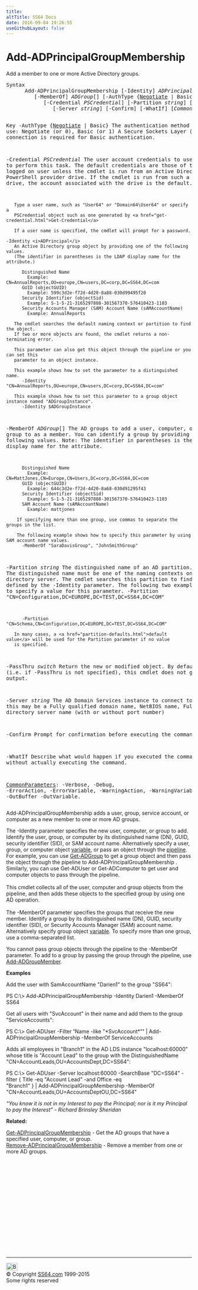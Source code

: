 ```yaml
---
title:
altTitle: SS64 Docs
date: 2016-09-04 19:26:55
useGithubLayout: false
---
```

<!-- #BeginLibraryItem "/Library/head_ps.lbi" --><!-- #EndLibraryItem --><h1>Add-ADPrincipalGroupMembership</h1> 
<p>Add  a member to one or more Active Directory groups.</p>
<pre>Syntax
      Add-ADPrincipalGroupMembership [-Identity] <i>ADPrincipal</i>
         [-MemberOf] <i>ADGroup</i>[] [-AuthType {<u>Negotiate</u> | Basic}]
            [-Credential <i>PSCredential</i>] [-Partition <i>string</i>] [-PassThru]
               [-Server <i>string</i>] [-Confirm] [-WhatIf] [<i>CommonParameters</i>]

Key
   -AuthType {<u>Negotiate</u> | Basic}
       The authentication method to use: Negotiate (or 0), Basic (or 1)
       A Secure Sockets Layer (SSL) connection is required for Basic authentication.

   -Credential <i>PSCredential</i>
       The user account credentials to use to perform this task.
       The default credentials are those of the currently logged on user unless the
       cmdlet is run from an Active Directory PowerShell provider drive.
       If the cmdlet is run from such a provider drive, the account associated with the drive is the default.

       Type a user name, such as "User64" or "Domain64\User64" or specify a
       PSCredential object such as one generated by <a href="get-credential.html">Get-Credential</a> 

       If a user name is specified, the cmdlet will prompt for a password.

    -Identity <i>ADPrincipal</i>
       An Active Directory group object by providing one of the following values.
       (The identifier in parentheses is the LDAP display name for the attribute.)

          Distinguished Name 
            Example: CN=AnnualReports,OU=europe,CN=users,DC=corp,DC=SS64,DC=com 
          GUID (objectGUID) 
            Example: 599c3d2e-f72d-4d20-8a88-030d99495f20
          Security Identifier (objectSid) 
            Example: S-1-5-21-3165297888-301567370-576410423-1103
          Security Accounts Manager (SAM) Account Name (sAMAccountName)
            Example: AnnualReports

       The cmdlet searches the default naming context or partition to find the object.
       If two or more objects are found, the cmdlet returns a non-terminating error.

       This parameter can also get this object through the pipeline or you can set this
       parameter to an object instance.

       This example shows how to set the parameter to a distinguished name.
          -Identity  "CN=AnnualReports,OU=europe,CN=users,DC=corp,DC=SS64,DC=com"

       This example shows how to set this parameter to a group object instance named "ADGroupInstance".
          -Identity $ADGroupInstance

   -MemberOf <i>ADGroup</i>[]
       The AD groups to add a user, computer, or group to as a member.
       You can identify a group by providing one of the following values.
       Note: The identifier in parentheses is the LDAP display name for the attribute.

          Distinguished Name
            Example:  CN=MattJones,CN=Europe,CN=Users,DC=corp,DC=SS64,DC=com
          GUID (objectGUID)
            Example: 644c3d2e-f72d-4d20-8a68-030d91295f43
          Security Identifier (objectSid)
            Example: S-1-5-21-3165297888-301567370-576410423-1103
          SAM Account Name (sAMAccountName)
            Example: mattjones

        If specifying more than one group, use commas to separate the groups in the list.

        The following example shows how to specify this parameter by using SAM account name values.
          -MemberOf "SaraDavisGroup", "JohnSmithGroup"
              
   -Partition <i>string</i>
       The distinguished name of an AD partition.
       The distinguished name must be one of the naming contexts on the current
       directory server. The cmdlet searches this partition to find the object defined by
       the -Identity parameter. 
       The following two examples show how to specify a value for this parameter.
          -Partition "CN=Configuration,DC=EUROPE,DC=TEST,DC=SS64,DC=COM"
         
          -Partition "CN=Schema,CN=Configuration,DC=EUROPE,DC=TEST,DC=SS64,DC=COM"
          
       In many cases, a <a href="partition-defaults.html">default value</a> will be used for the Partition parameter if no value
       is specified.

   -PassThru <i>switch</i>
       Return the new or modified object.
       By default (i.e. if -PassThru is not specified), this cmdlet does not generate any output.
        
   -Server <i>string</i>
       The AD Domain Services instance to connect to, this may be a Fully qualified domain name,
       NetBIOS name, Fully qualified directory server name (with or without port number)

   -Confirm
       Prompt for confirmation before executing the command.

   -WhatIf
       Describe what would happen if you executed the command without actually executing the command.

   <a href="common.html">CommonParameters</a>:
       -Verbose, -Debug, -ErrorAction, -ErrorVariable, -WarningAction, -WarningVariable,
       -OutBuffer -OutVariable.</pre>
<p>Add-ADPrincipalGroupMembership adds a user, group, service account, or computer as a new member to one or more AD groups.</p>
<p>The <span class="code">-Identity</span> parameter specifies the new user, computer, or group to add. Identify the user, group, or computer by its distinguished name (DN), GUID, security identifier (SID), or SAM account name. Alternatively specify a user, group, or computer object <a href="syntax-variables.html">variable</a>, or pass an object through the <a href="syntax-pipeline.html">pipeline</a>. For example, you can use <a href="get-adgroup.html">Get-ADGroup</a> to get a group object and then pass the object
through the pipeline to  Add-ADPrincipalGroupMembership . Similarly, you can use Get-ADUser or Get-ADComputer to get user and computer objects to pass through the pipeline.<br>
<br>This cmdlet collects all of the user, computer and group objects from the pipeline, and then adds these objects to the specified group by using one AD operation.<br>
<br>The <span class="code">-MemberOf</span> parameter specifies the groups that receive the new member. Identify a group by its distinguished name (DN), GUID, security identifier (SID), or Security Accounts Manager (SAM) account name. Alternatively specify group object <a href="syntax-variables.html">variable</a>. To specify more than one group, use a comma-separated list. </p>
<p>You cannot pass group objects through the pipeline to the -MemberOf parameter. To add to a group by passing the group through the pipeline, use  <a href="add-adgroupmember.html">Add-ADGroupMember</a>.</p>
<p><b>Examples</b></p>
<p>Add the user with SamAccountName "Darien1" to the group "SS64":</p>
<p><span class="code">PS C:\&gt; Add-ADPrincipalGroupMembership -Identity Darien1 -MemberOf SS64 </span></p>
<p>Get all users with "SvcAccount" in their name and add them to the group "ServiceAccounts":</p>
<p><span class="code">PS C:\&gt; Get-ADUser -Filter <b>'</b>Name -like "*SvcAccount*"<b>'</b> | Add-ADPrincipalGroupMembership -MemberOf ServiceAccounts</span></p>
<p>Adds all employees in "Branch1" in the AD LDS instance "localhost:60000" whose title is "Account Lead" to the group
with the DistinguishedName "CN=AccountLeads,OU=AccountsDept,DC=SS64":</p>
<p><span class="code">PS C:\&gt; Get-ADUser  -Server localhost:60000 -SearchBase "DC=SS64" -filter { Title -eq "Account Lead" -and Office -eq<br>
"Branch1" } | Add-ADPrincipalGroupMembership -MemberOf "CN=AccountLeads,OU=AccountsDeptOU,DC=SS64"</span></p>
<p><i>“You know it is not in my Interest to pay the Principal; nor is it my Principal to pay the Interest” - Richard Brinsley Sheridan</i></p>
<p><b>Related:</b></p>
<p><a href="get-adprincipalgroupmembership.html">Get-ADPrincipalGroupMembership</a> - Get the AD groups that have a specified user, computer, or group.<br> 
<a href="remove-adprincipalgroupmembership.html">Remove-ADPrincipalGroupMembership</a> - Remove a member from one or more AD groups.</p><!-- #BeginLibraryItem "/Library/foot_ps.lbi" --><p>
<!-- PowerShell300 -->
<ins class="adsbygoogle" style="display:inline-block;width:300px;height:250px" data-ad-client="ca-pub-6140977852749469" data-ad-slot="6253539900"></ins>
<script>
(adsbygoogle = window.adsbygoogle || []).push({});
</script></p>
<hr>
<div id="bl" class="footer"><a href="add-adprincipalgroupmembership.html#"><img src="../images/top.png" width="30" height="22" alt="Back to the Top"></a></div>
<div id="br" class="footer, tagline">© Copyright <a href="../index.html">SS64.com</a> 1999-2015<br>
Some rights reserved</div><!-- #EndLibraryItem -->


